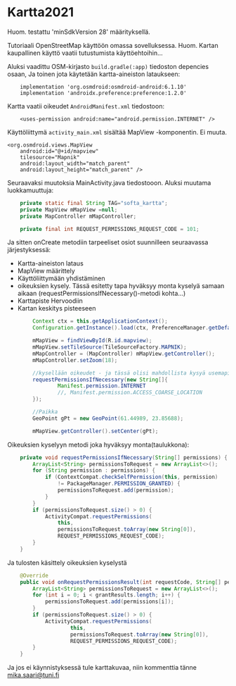 # Kartta2021

Huom. testattu 'minSdkVersion 28' määrityksellä.

Tutoriaali OpenStreetMap käyttöön omassa sovelluksessa. Huom. Kartan kaupallinen käyttö vaatii tutustumista käyttöehtoihin...

Aluksi vaadittu OSM-kirjasto `build.gradle(:app)` tiedoston depencies osaan, Ja toinen jota käytetään kartta-aineiston lataukseen:

        implementation 'org.osmdroid:osmdroid-android:6.1.10'
        implementation 'androidx.preference:preference:1.2.0'

Kartta vaatii oikeudet `AndroidManifest.xml` tiedostoon:

        <uses-permission android:name="android.permission.INTERNET" />

Käyttöliittymä `activity_main.xml` sisältää MapView -komponentin. Ei muuta.

    <org.osmdroid.views.MapView
        android:id="@+id/mapview"
        tilesource="Mapnik"
        android:layout_width="match_parent"
        android:layout_height="match_parent" />

Seuraavaksi muutoksia MainActivity.java tiedostooon. Aluksi muutama luokkamuuttuja:
    
```java
    private static final String TAG="softa_kartta";
    private MapView mMapView =null;
    private MapController mMapController;

    private final int REQUEST_PERMISSIONS_REQUEST_CODE = 101;
```

Ja sitten onCreate metodiin tarpeeliset osiot suunnilleen seuraavassa järjestyksessä:
* Kartta-aineiston lataus
* MapView määrittely
* Käyttöliittymään yhdistäminen
* oikeuksien kysely. Tässä esitetty tapa hyväksyy monta kyselyä samaan aikaan (requestPermissionsIfNecessary()-metodi kohta...)
* Karttapiste Hervoodiin
* Kartan keskitys pisteeseen
```java
        Context ctx = this.getApplicationContext();
        Configuration.getInstance().load(ctx, PreferenceManager.getDefaultSharedPreferences(ctx));

        mMapView = findViewById(R.id.mapview);
        mMapView.setTileSource(TileSourceFactory.MAPNIK);
        mMapController = (MapController) mMapView.getController();
        mMapController.setZoom(18);

        //kysellään oikeudet - ja tässä olisi mahdollista kysyä usemapi...
        requestPermissionsIfNecessary(new String[]{
                Manifest.permission.INTERNET
                //, Manifest.permission.ACCESS_COARSE_LOCATION
        });

        //Paikka
        GeoPoint gPt = new GeoPoint(61.44989, 23.85688);

        mMapView.getController().setCenter(gPt);
```

Oikeuksien kyselyyn metodi joka hyväksyy monta(taulukkona):

```java
    private void requestPermissionsIfNecessary(String[] permissions) {
        ArrayList<String> permissionsToRequest = new ArrayList<>();
        for (String permission : permissions) {
            if (ContextCompat.checkSelfPermission(this, permission)
                != PackageManager.PERMISSION_GRANTED) {
                permissionsToRequest.add(permission);
            }
        }
        if (permissionsToRequest.size() > 0) {
            ActivityCompat.requestPermissions(
                this,
                permissionsToRequest.toArray(new String[0]),
                REQUEST_PERMISSIONS_REQUEST_CODE);
        }
    }
```

Ja tulosten käsittely oikeuksien kyselystä

```java
    @Override
    public void onRequestPermissionsResult(int requestCode, String[] permissions, int[] grantResults) {
        ArrayList<String> permissionsToRequest = new ArrayList<>();
        for (int i = 0; i < grantResults.length; i++) {
            permissionsToRequest.add(permissions[i]);
        }
        if (permissionsToRequest.size() > 0) {
            ActivityCompat.requestPermissions(
                    this,
                    permissionsToRequest.toArray(new String[0]),
                    REQUEST_PERMISSIONS_REQUEST_CODE);
        }
    }
```
Ja jos ei käynnistyksessä tule karttakuvaa, niin kommenttia tänne mika.saari@tuni.fi